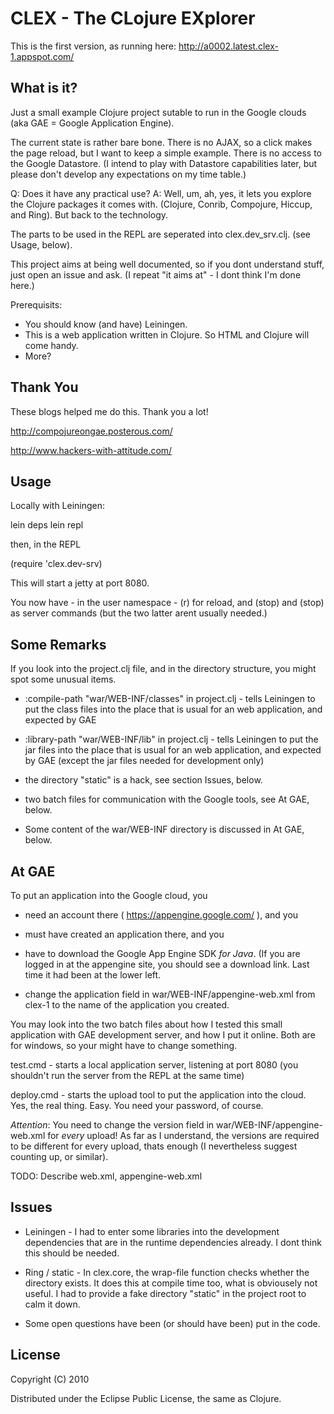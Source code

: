 CLEX - The CLojure EXplorer
===========================

This is the first version, as running here: http://a0002.latest.clex-1.appspot.com/

What is it?
-----------

Just a small example Clojure project sutable to run in the Google clouds (aka GAE = Google Application Engine).

The current state is rather bare bone. There is no AJAX, so a click makes the page reload, but I want to keep a simple example. There is no access to the Google Datastore. (I intend to play with Datastore capabilities later, but please don't develop any expectations on my time table.)

Q: Does it have any practical use?
A: Well, um, ah, yes, it lets you explore the Clojure packages it comes with. (Clojure, Conrib, Compojure, Hiccup, and Ring). But back to the technology.

The parts to be used in the REPL are seperated into clex.dev_srv.clj. (see Usage, below).

This project aims at being well documented, so if you dont understand stuff, just open an issue and ask. (I repeat "it aims at" - I dont think I'm done here.)

Prerequisits:

* You should know (and have) Leiningen.
* This is a web application written in Clojure. So HTML and Clojure will come handy.
* More?

Thank You
----------

These blogs helped me do this. Thank you a lot!

http://compojureongae.posterous.com/

http://www.hackers-with-attitude.com/



Usage
------

Locally with Leiningen:

lein deps
lein repl

then, in the REPL

(require 'clex.dev-srv)

This will start a jetty at port 8080.

You now have - in the user namespace - (r) for reload, and (stop) and (stop) as server commands (but the two latter arent usually needed.)

Some Remarks
------------

If you look into the project.clj file, and in the directory structure, you might spot some unusual items.

* :compile-path "war/WEB-INF/classes" in project.clj - tells Leiningen to put the class files into the place that is usual for an web application, and expected by GAE

* :library-path "war/WEB-INF/lib" in project.clj - tells Leiningen to put the jar files into the place that is usual for an web application, and expected by GAE (except the jar files needed for development only)

* the directory "static" is a hack, see section Issues, below.

* two batch files for communication with the Google tools, see At GAE, below.

* Some content of the war/WEB-INF directory is discussed in At GAE, below.

At GAE
------

To put an application into the Google cloud, you 

* need an account there ( https://appengine.google.com/ ), and you

* must have created an application there, and you

* have to download the Google App Engine SDK *for Java*. (If you are logged in at the appengine site, you should see a download link. Last time it had been at the lower left.

* change the application field in war/WEB-INF/appengine-web.xml from clex-1 to the name of the application you created.

You may look into the two batch files about how I tested this small application with GAE development server, and how I put it online. Both are for windows, so your might have to change something.

test.cmd - starts a local application server, listening at port 8080 (you shouldn't run the server from the REPL at the same time)

deploy.cmd - starts the upload tool to put the application into the cloud. Yes, the real thing. Easy. You need your password, of course.

*Attention*: You need to change the version field in war/WEB-INF/appengine-web.xml for *every* upload! As far as I understand, the versions are required to be different for every upload, thats enough (I nevertheless suggest counting up, or similar). 

TODO: Describe web.xml, appengine-web.xml

Issues
------

* Leiningen - I had to enter some libraries into the development dependencies that are in the runtime dependencies already. I dont think this should be needed.

* Ring / static - In clex.core, the wrap-file function checks whether the directory exists. It does this at compile time too, what is obviousely not useful. I had to provide a fake directory "static" in the project root to calm it down.

* Some open questions have been (or should have been) put in the code.

License
-------

Copyright (C) 2010

Distributed under the Eclipse Public License, the same as Clojure.
